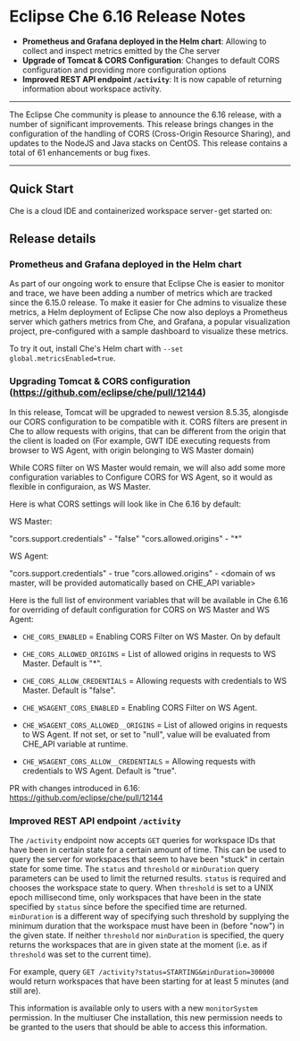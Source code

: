 # Eclipse Che 6.16 Release Notes

* **Prometheus and Grafana deployed in the Helm chart**: Allowing to collect and inspect metrics emitted by the Che server
* **Upgrade of Tomcat & CORS Configuration**: Changes to default CORS configuration and providing more configuration options
* **Improved REST API endpoint `/activity`**: It is now capable of returning information about
workspace activity.

---

The Eclipse Che community is please to announce the 6.16 release, with a number of significant improvements. This release brings changes in the configuration of the handling of CORS (Cross-Origin Resource Sharing), and updates to the NodeJS and Java stacks on CentOS. This release contains a total of 61 enhancements or bug fixes.

---

## Quick Start

Che is a cloud IDE and containerized workspace server - get started on:

## Release details

### Prometheus and Grafana deployed in the Helm chart
As part of our ongoing work to ensure that Eclipse Che is easier to monitor and trace, we have been
adding a number of metrics which are tracked since the 6.15.0 release. To make it easier for Che 
admins to visualize these metrics, a Helm deployment of Eclipse Che now also deploys a Prometheus 
server which gathers metrics from Che, and Grafana, a popular visualization project, pre-configured 
with a sample dashboard to visualize these metrics.

To try it out, install Che's Helm chart with `--set global.metricsEnabled=true`. 

### Upgrading Tomcat & CORS configuration (https://github.com/eclipse/che/pull/12144)

In this release, Tomcat  will be upgraded to newest version 8.5.35, alongisde our CORS configuration to be compatible with it.
CORS filters are present in Che to allow requests with origins, that can be different from the origin that the client is loaded on (For example, GWT IDE executing requests from browser to WS Agent, with origin belonging to WS Master domain)

While CORS filter on WS Master would remain, we will also add some more configuration variables to Configure CORS for WS Agent, so it would as flexible in configuraion, as WS Master.

Here is what CORS settings will look like in Che 6.16 by default:

WS Master:

"cors.support.credentials" - "false"
"cors.allowed.origins" - "*"

WS Agent:

"cors.support.credentials" - true
"cors.allowed.origins" - <domain of ws master, will be provided automatically based on CHE_API variable>

Here is the full list of environment variables that will be available in Che 6.16 for overriding of default configuration for CORS on WS Master and WS Agent: 

* `CHE_CORS_ENABLED` = Enabling CORS Filter on WS Master. On by default
* `CHE_CORS_ALLOWED_ORIGINS` = List of allowed origins in requests to WS Master. Default is "*".
* `CHE_CORS_ALLOW_CREDENTIALS` = Allowing requests with credentials to WS Master. Default is "false".

* `CHE_WSAGENT_CORS_ENABLED` = Enabling CORS Filter on WS Agent. 
* `CHE_WSAGENT_CORS_ALLOWED__ORIGINS` = List of allowed origins in requests to WS Agent. If not set, or set to "null", value will be evaluated from CHE_API variable at runtime.
* `CHE_WSAGENT_CORS_ALLOW__CREDENTIALS` = Allowing requests with credentials to WS Agent. Default is "true".

PR with changes introduced in 6.16: https://github.com/eclipse/che/pull/12144

### Improved REST API endpoint `/activity`

The `/activity` endpoint now accepts `GET` queries for workspace IDs that have been in certain state
for a certain amount of time. This can be used to query the server for workspaces that seem to have
been "stuck" in certain state for some time. The `status` and `threshold` or `minDuration`
query parameters can be used to limit the returned results. `status` is required and chooses the
workspace state to query. When `threshold` is set to a UNIX epoch millisecond time, only workspaces
that have been in the state specified by `status` since before the specified time are returned.
`minDuration` is a different way of specifying such threshold by supplying the minimum duration
that the workspace must have been in (before "now") in the given state. If neither `threshold`
nor `minDuration` is specified, the query returns the workspaces that are in given state at the
moment (i.e. as if `threshold` was set to the current time). 

For example, query `GET /activity?status=STARTING&minDuration=300000` would return workspaces
that have been starting for at least 5 minutes (and still are).

This information is available only to users with a new `monitorSystem` permission. In the multiuser
Che installation, this new permission needs to be granted to the users that should be able to access
this information.

